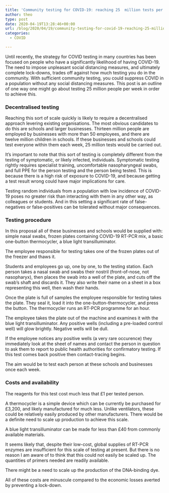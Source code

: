 ```yaml
---
title: 'Community testing for COVID-19: reaching 25  million tests per week'
author: theo
type: post
date: 2020-04-19T13:28:46+00:00
url: /blog/2020/04/19/community-testing-for-covid-19-reaching-25-million-tests-per-week/
categories:
  - COVID

---
```

Until recently, the strategy for COVID testing in many countries has been focused on people who have a significantly likelihood of having COVID-19. The need to impose unpleasant social distancing measures, and ultimately complete lock-downs, trades off against how much testing you do in the community. With sufficient community testing, you could suppress COVID in a population without any social distancing measures. This post is an outline of one way one might go about testing 25 million people per week in order to achieve this.

### **Decentralised testing**

Reaching this sort of scale quickly is likely to require a decentralised approach levering existing organisations. The most obvious candidates to do this are schools and larger businesses. Thirteen million people are employed by businesses with more than 50 employees, and there are twelve million children in schools. If these businesses and schools could test everyone within them each week, 25 million tests would be carried out.

It&#8217;s important to note that this sort of testing is completely different from the testing of symptomatic, or likely infected, individuals. Symptomatic testing rightly requires specialist training, uncomfortable nasopharyngeal swabs, and full PPE for the person testing and the person being tested. This is because there is a high risk of exposure to COVID-19, and because getting a test result wrong could have major implications for care. 

Testing random individuals from a population with low incidence of COVID-19 poses no greater risk than interacting with them in any other way, as colleagues or students. And in this setting a significant rate of false-negatives or false-positives can be tolerated without major consequences.

### Testing procedure

In this proposal all of these businesses and schools would be supplied with: simple nasal swabs, frozen plates containing COVID-19 RT-PCR mix, a basic one-button thermocycler, a blue light transilluminator. 

The employee responsible for testing takes one of the frozen plates out of the freezer and thaws it.

Students and employees go up, one by one, to the testing station. Each person takes a nasal swab and swabs their nostril (front-of-nose, not nasopharyx), then places the swab into a well of the plate, and cuts off the swab&#8217;s shaft and discards it. They also write their name on a sheet in a box representing this well, then wash their hands.

Once the plate is full of samples the employee responsible for testing takes the plate. They seal it, load it into the one-button-thermocycler, and press the button. The thermocycler runs an RT-PCR programme for an hour.

The employee takes the plate out of the machine and examines it with the blue light transilluminator. Any positive wells (including a pre-loaded control well) will glow brightly. Negative wells will be dull. 

If the employee notices any positive wells (a very rare occurence) they immediately look at the sheet of names and contact the person in question to ask them to report to public health authorities for confirmatory testing. If this test comes back positive then contact-tracing begins.

The aim would be to test each person at these schools and businesses once each week.

### Costs and availability

The reagents for this test cost much less that £1 per tested person. 

A thermocycler is a simple device which can be currently be purchased for £3,200, and likely manufactured for much less. Unlike ventilators, these could be relatively easily produced by other manufacturers. There would be a definite need to scale up production to achieve this scale.

A blue light transilluminator can be made for less than £40 from commonly available materials.

It seems likely that, despite their low-cost, global supplies of RT-PCR enzymes are insufficient for this scale of testing at present. But there is no reason I am aware of to think that this could not easily be scaled up. The quantities of primers needed are readily available.

There might be a need to scale up the production of the DNA-binding dye.

All of these costs are minuscule compared to the economic losses averted by preventing a lock-down.